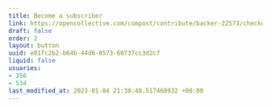 ```yaml
---
title: Become a subscriber
link: https://opencollective.com/compost/contribute/backer-22573/checkout
draft: false
order: 2
layout: button
uuid: e01fc2b2-b64b-44d6-8573-60737cc3d2c7
liquid: false
usuaries:
- 356
- 534
last_modified_at: 2023-01-04 21:38:48.517460932 +00:00
---
```


